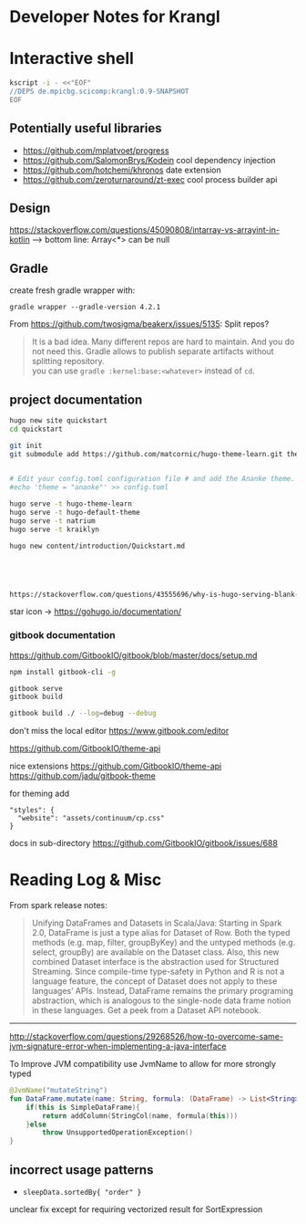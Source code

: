 # Developer Notes for Krangl



# Interactive shell
```bash
kscript -i - <<"EOF"
//DEPS de.mpicbg.scicomp:krangl:0.9-SNAPSHOT
EOF
```

## Potentially useful libraries

* https://github.com/mplatvoet/progress
* https://github.com/SalomonBrys/Kodein cool dependency injection
* https://github.com/hotchemi/khronos date extension
* https://github.com/zeroturnaround/zt-exec cool process builder api


## Design

https://stackoverflow.com/questions/45090808/intarray-vs-arrayint-in-kotlin --> bottom line: Array<*> can be null


## Gradle

create fresh gradle wrapper with:

`gradle wrapper --gradle-version 4.2.1`

From https://github.com/twosigma/beakerx/issues/5135: Split repos?
> It is a bad idea. Many different repos are hard to maintain. And you do not need this. Gradle allows to publish separate artifacts without splitting repository.  
you can use `gradle :kernel:base:<whatever>` instead of `cd`.




## project documentation


```bash
hugo new site quickstart
cd quickstart

git init
git submodule add https://github.com/matcornic/hugo-theme-learn.git themes/hugo-theme-learn
 

# Edit your config.toml configuration file # and add the Ananke theme. 
#echo 'theme = "ananke"' >> config.toml

hugo serve -t hugo-theme-learn
hugo serve -t hugo-default-theme
hugo serve -t natrium
hugo serve -t kraiklyn

hugo new content/introduction/Quickstart.md





https://stackoverflow.com/questions/43555696/why-is-hugo-serving-blank-pages

```

star icon -> https://gohugo.io/documentation/



### gitbook documentation

https://github.com/GitbookIO/gitbook/blob/master/docs/setup.md

```bash
npm install gitbook-cli -g

gitbook serve
gitbook build

gitbook build ./ --log=debug --debug

```

don't miss the local editor
https://www.gitbook.com/editor

https://github.com/GitbookIO/theme-api

nice extensions
https://github.com/GitbookIO/theme-api
https://github.com/jadu/gitbook-theme


for theming add
```
"styles": {
  "website": "assets/continuum/cp.css"
}
```

docs in sub-directory https://github.com/GitbookIO/gitbook/issues/688

# Reading Log & Misc


From spark release notes:
> Unifying DataFrames and Datasets in Scala/Java: Starting in Spark 2.0, DataFrame is just a type alias for Dataset of Row. Both the typed methods (e.g. map, filter, groupByKey) and the untyped methods (e.g. select, groupBy) are available on the Dataset class. Also, this new combined Dataset interface is the abstraction used for Structured Streaming. Since compile-time type-safety in Python and R is not a language feature, the concept of Dataset does not apply to these languages’ APIs. Instead, DataFrame remains the primary programing abstraction, which is analogous to the single-node data frame notion in these languages. Get a peek from a Dataset API notebook.

---

http://stackoverflow.com/questions/29268526/how-to-overcome-same-jvm-signature-error-when-implementing-a-java-interface

To Improve JVM compatibility use JvmName to allow for more strongly typed

```kotlin
@JvmName("mutateString")
fun DataFrame.mutate(name: String, formula: (DataFrame) -> List<String>): DataFrame {
    if(this is SimpleDataFrame){
        return addColumn(StringCol(name, formula(this)))
    }else
        throw UnsupportedOperationException()
}

```


## incorrect usage patterns

* `sleepData.sortedBy{ "order" }`

unclear fix except for requiring vectorized result for SortExpression
